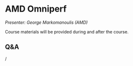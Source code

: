 # AMD Omniperf

<!-- Cannot do in full italics as the ã is misplaced which is likely an mkdocs bug. -->
*Presenter: George Markomanoulis (AMD)*

Course materials will be provided during and after the course.

<!--
<video src="https://462000265.lumidata.eu/4day-20240423/recordings/4_08_AMD_Omniperf.mp4" controls="controls">
</video>
-->

<!--
Temporary location of materials (for the lifetime of the training project):

-   Slides: `/project/project_465001098/Slides/AMD/session-5-tutorial_omniperf.pdf`
-->

<!--
Materials on the web:

-   [Slides on the web](https://462000265.lumidata.eu/4day-20240423/files/LUMI-4day-20240423-4_08_AMD_Omniperf.pdf)

Archived materials on LUMI:

-   Slides: `/appl/local/training/4day-20240423/files/LUMI-4day-20240423-4_06_AMD_Omnitrace.pdf`

-   Recording: `/appl/local/training/4day-20240423/recordings/4_08_AMD_Omniperf.mp4`
-->


## Q&A

/
